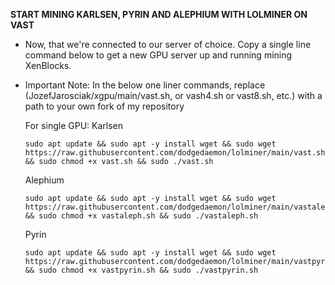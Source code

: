 **START MINING KARLSEN, PYRIN AND ALEPHIUM WITH LOLMINER ON VAST**

- Now, that we're connected to our server of choice. Copy a single line command below to get a new GPU server up and running mining XenBlocks.
- Important Note: In the below one liner commands, replace (JozefJarosciak/xgpu/main/vast.sh, or vash4.sh or vast8.sh, etc.) with a path to your own fork of my repository
     
  For single GPU:
  Karlsen
  ```
  sudo apt update && sudo apt -y install wget && sudo wget https://raw.githubusercontent.com/dodgedaemon/lolminer/main/vast.sh && sudo chmod +x vast.sh && sudo ./vast.sh
  ```
  Alephium
  ```
  sudo apt update && sudo apt -y install wget && sudo wget https://raw.githubusercontent.com/dodgedaemon/lolminer/main/vastaleph.sh && sudo chmod +x vastaleph.sh && sudo ./vastaleph.sh
  ```
  Pyrin
  ```
  sudo apt update && sudo apt -y install wget && sudo wget https://raw.githubusercontent.com/dodgedaemon/lolminer/main/vastpyrin.sh && sudo chmod +x vastpyrin.sh && sudo ./vastpyrin.sh
  ```
